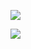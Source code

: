 ![](https://github.com/apachecn/awesome-leetcode/blob/master/src/WechatIMG437.jpeg)

![](https://github.com/apachecn/awesome-leetcode/blob/master/src/WechatIMG438.jpeg)
